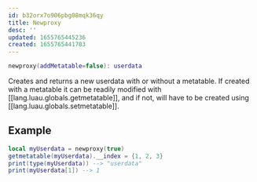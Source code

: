 ```yaml
---
id: b32orx7o906pbg08mqk36qy
title: Newproxy
desc: ''
updated: 1655765445236
created: 1655765441703
---
```


```Lua
newproxy(addMetatable=false): userdata
```
Creates and returns a new userdata with or without a metatable. If created with a metatable it can be readily modified with [[lang.luau.globals.getmetatable]], and if not, will have to be created using [[lang.luau.globals.setmetatable]].

## Example
```Lua
local myUserdata = newproxy(true)
getmetatable(myUserdata).__index = {1, 2, 3}
print(type(myUserdata)) --> "userdata"
print(myUserdata[1]) --> 1
```
